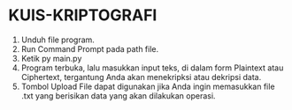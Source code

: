 # KUIS-KRIPTOGRAFI
1. Unduh file program.
2. Run Command Prompt pada path file.
3. Ketik py main.py
4. Program terbuka, lalu masukkan input teks, di dalam form Plaintext atau Ciphertext, tergantung Anda akan menekripksi atau dekripsi data.
5. Tombol Upload File dapat digunakan jika Anda ingin memasukkan file .txt yang berisikan data yang akan dilakukan operasi.
